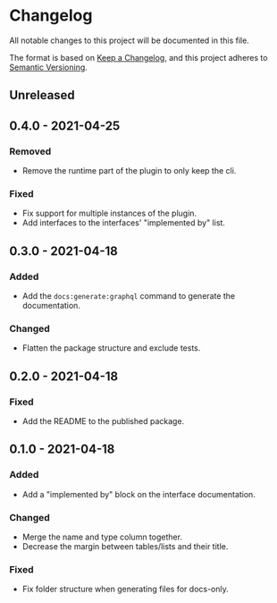 # Changelog

All notable changes to this project will be documented in this file.

The format is based on [Keep a Changelog](https://keepachangelog.com/en/1.0.0/),
and this project adheres to [Semantic Versioning](https://semver.org/spec/v2.0.0.html).

## Unreleased

## 0.4.0 - 2021-04-25

### Removed

- Remove the runtime part of the plugin to only keep the cli.

### Fixed

- Fix support for multiple instances of the plugin.
- Add interfaces to the interfaces' "implemented by" list.

## 0.3.0 - 2021-04-18

### Added

- Add the `docs:generate:graphql` command to generate the documentation.

### Changed

- Flatten the package structure and exclude tests.

## 0.2.0 - 2021-04-18

### Fixed

- Add the README to the published package.

## 0.1.0 - 2021-04-18

### Added

- Add a "implemented by" block on the interface documentation.

### Changed

- Merge the name and type column together.
- Decrease the margin between tables/lists and their title.

### Fixed

- Fix folder structure when generating files for docs-only.
